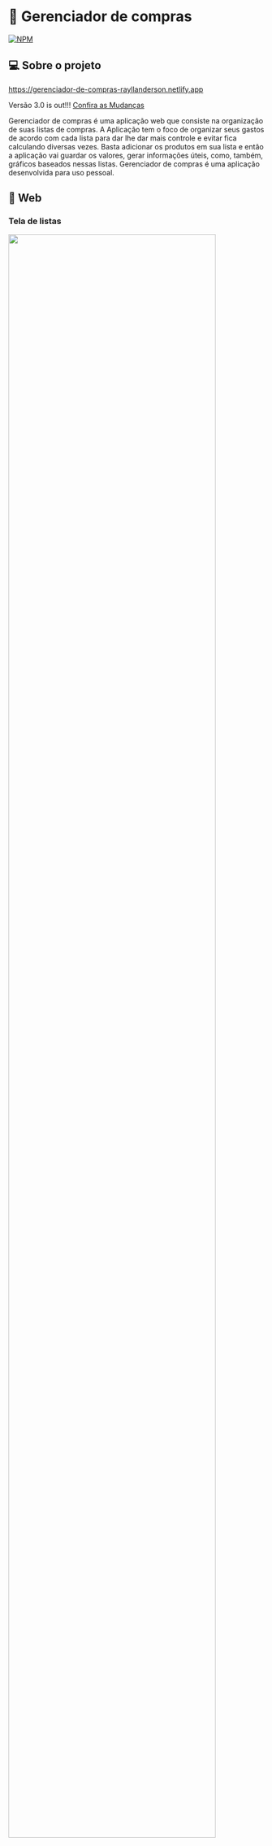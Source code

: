 # 🛒 Gerenciador de compras
[![NPM](https://img.shields.io/npm/l/react)](https://github.com/Rayllanderson/gerenciador-de-compras/blob/master/LICENSE) 

## 💻 Sobre o projeto

https://gerenciador-de-compras-rayllanderson.netlify.app

Versão 3.0 is out!!! [Confira as Mudanças](https://github.com/Rayllanderson/gerenciador-de-compras/releases/tag/v3.0)

Gerenciador de compras é uma aplicação web que consiste na organização de suas listas de compras. A Aplicação tem o foco de organizar seus gastos de acordo com cada lista para dar lhe dar mais controle e evitar fica calculando diversas vezes. Basta adicionar os produtos em sua lista e então a aplicação vai guardar os valores, gerar informações úteis, como, também, gráficos baseados nessas listas.
Gerenciador de compras é uma aplicação desenvolvida para uso pessoal.

## 🎨 Web


### Tela de listas
<img src="https://user-images.githubusercontent.com/63964369/118383287-dff3f980-b5d2-11eb-82af-f343b76dda86.png" width="90%" height="90%" >


### Tela de produtos
<img src="https://user-images.githubusercontent.com/63964369/118383262-b33fe200-b5d2-11eb-9a53-e9bfdeed4057.png" width="90%" height="90%" >

### Theme Switch
![theme switch](https://user-images.githubusercontent.com/63964369/118383933-cce42800-b5d8-11eb-8274-8066efc98a77.gif)


## 📱 Mobile
![mobile](https://user-images.githubusercontent.com/63964369/118383325-23e6fe80-b5d3-11eb-8555-ae0adef0bc2a.png)


## 📹 Demonstração 

https://user-images.githubusercontent.com/63964369/118383212-3ca2e480-b5d2-11eb-8e1c-69030c48d32f.mp4


## 🛠 Tecnologias utilizadas
### :coffee: Back end
- [Java](https://www.oracle.com/br/java/)
- JPA / Hibernate
- [Spring Boot](https://spring.io/projects/spring-boot)
- [Spring Framework](https://spring.io/projects/spring-framework)
- [Spring Data JPA](https://spring.io/projects/spring-data-jpa) 
- [Spring Security](https://spring.io/projects/spring-security)
- [Maven](https://maven.apache.org/)

### ⚛️ Front end
- [Typescript](https://www.typescriptlang.org/)
- [React](https://pt-br.reactjs.org/)
- CSS
- HTML
- [Bootstrap](https://getbootstrap.com/)

## :hammer: Implantação em produção
- Back end: Heroku
- Front end web: Netlify
- Banco de dados: Postgresql

## 🚀 Como executar o projeto

### 🎲 Back end

Pré-requisitos: Java 11

```bash
# clonar repositório
git clone https://github.com/Rayllanderson/gerenciador-de-compras.git

# entrar na pasta da versão 3.0 do projeto
cd v3.0

# entrar na pasta do projeto api
cd api

# executar o projeto
./mvnw spring-boot:run
```

### 🧭 Front end web

Pré-requisitos: npm / yarn

💡 O Front End precisa que o Back End esteja sendo executado para funcionar.

💡 Trocar a url da api em `front-web/src/services/api.ts` de `process.env.REACT_APP_API_URL` para `http://localhost:8080/api/v1` ou criar um arquivo

```bash
# clonar o repositório. pule essa etapa caso já tenha clonado anteriormente
git clone https://github.com/Rayllanderson/gerenciador-de-compras.git

# entrar na pasta da versão 3.0 do projeto
cd v3.0

# entrar na pasta front-web
cd front-web

# instalar dependências
yarn install

# executar o projeto
yarn start
```

## ❓ Como contribuir para o projeto

1. Faça um **fork** do projeto.
2. Crie uma nova branch com as suas alterações: `git checkout -b my-feature`
3. Salve as alterações e crie uma mensagem de commit contando o que você fez: `git commit -m "feature: My new feature"`
4. Envie as suas alterações: `git push origin my-feature`
> Caso tenha alguma dúvida confira este [guia de como contribuir no GitHub](https://github.com/firstcontributions/first-contributions)

## 👓 Observações
Esta é uma versão 3.0. Para conferir as versões anteriores, siga os links abaixo:
 - [Versão 1.0](https://github.com/Rayllanderson/gerenciador-compras/tree/master/v1.0)
 - [Versão 2.0](https://github.com/Rayllanderson/gerenciador-compras/tree/master/v2.0)

## 📝 Licença

Este projeto esta sobe a licença MIT.

Rayllanderson Gonçalves Rodrigues

https://www.linkedin.com/in/rayllanderson/
